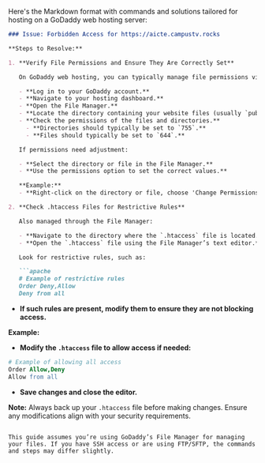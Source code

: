 Here's the Markdown format with commands and solutions tailored for hosting on a GoDaddy web hosting server:

```markdown
### Issue: Forbidden Access for https://aicte.campustv.rocks

**Steps to Resolve:**

1. **Verify File Permissions and Ensure They Are Correctly Set**

   On GoDaddy web hosting, you can typically manage file permissions via the File Manager in the GoDaddy control panel. Follow these steps:

   - **Log in to your GoDaddy account.**
   - **Navigate to your hosting dashboard.**
   - **Open the File Manager.**
   - **Locate the directory containing your website files (usually `public_html`).**
   - **Check the permissions of the files and directories.**
     - **Directories should typically be set to `755`.**
     - **Files should typically be set to `644`.**

   If permissions need adjustment:

   - **Select the directory or file in the File Manager.**
   - **Use the permissions option to set the correct values.**

   **Example:**
   - **Right-click on the directory or file, choose 'Change Permissions', and set them appropriately.**

2. **Check .htaccess Files for Restrictive Rules**

   Also managed through the File Manager:

   - **Navigate to the directory where the `.htaccess` file is located.**
   - **Open the `.htaccess` file using the File Manager’s text editor.**

   Look for restrictive rules, such as:

   ```apache
   # Example of restrictive rules
   Order Deny,Allow
   Deny from all
   ```

   - **If such rules are present, modify them to ensure they are not blocking access.**

   **Example:**
   - **Modify the `.htaccess` file to allow access if needed:**

   ```apache
   # Example of allowing all access
   Order Allow,Deny
   Allow from all
   ```

   - **Save changes and close the editor.**

**Note:** Always back up your `.htaccess` file before making changes. Ensure any modifications align with your security requirements.
```

This guide assumes you’re using GoDaddy’s File Manager for managing your files. If you have SSH access or are using FTP/SFTP, the commands and steps may differ slightly.
